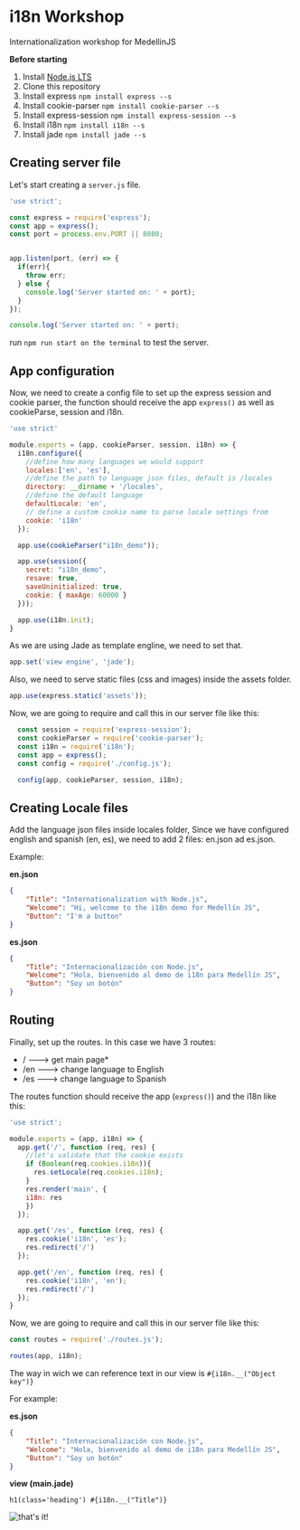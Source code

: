 # i18n Workshop
Internationalization workshop for MedellinJS

**Before starting**

1. Install [Node.js LTS](http://nodejs.org/)
2. Clone this repository
3. Install express `npm install express --s`
4. Install cookie-parser `npm install cookie-parser --s`
5. Install express-session `npm install express-session --s`
6. Install i18n `npm install i18n --s`
7. Install jade `npm install jade --s`

## Creating server file

Let's start creating a `server.js` file.

```js
'use strict';

const express = require('express');
const app = express();
const port = process.env.PORT || 8080;


app.listen(port, (err) => {
  if(err){
    throw err;
  } else {
    console.log('Server started on: ' + port);
  }
});

console.log('Server started on: ' + port);
```

run `npm run start on the terminal` to test the server.


## App configuration

Now, we need to create a config file to set up the express session and cookie parser, the function should receive the app `express()` as well as cookieParse, session and i18n.

```js
'use strict'

module.exports = (app, cookieParser, session, i18n) => {
  i18n.configure({
    //define how many languages we would support
    locales:['en', 'es'],
    //define the path to language json files, default is /locales
    directory: __dirname + '/locales',
    //define the default language
    defaultLocale: 'en',
    // define a custom cookie name to parse locale settings from
    cookie: 'i18n'
  });

  app.use(cookieParser("i18n_demo"));

  app.use(session({
    secret: "i18n_demo",
    resave: true,
    saveUninitialized: true,
    cookie: { maxAge: 60000 }
  }));

  app.use(i18n.init);
}
```
As we are using Jade as template engline, we need to set that.

```js
app.set('view engine', 'jade');
```
Also, we need to serve static files (css and images) inside the assets folder.

```js
app.use(express.static('assets'));
```

Now, we are going to require and call this in our server file like this:

```js
  const session = require('express-session');
  const cookieParser = require('cookie-parser');
  const i18n = require('i18n');
  const app = express();
  const config = require('./config.js');

  config(app, cookieParser, session, i18n);
```
## Creating Locale files

Add the language json files inside locales folder, Since we have configured english and spanish (en, es), we need to add 2 files: en.json ad es.json.

Example:

**en.json**
```json
{
	"Title": "Internationalization with Node.js",
	"Welcome": "Hi, welcome to the i18n demo for Medellín JS",
	"Button": "I'm a button"
}
```

**es.json**
```json
{
	"Title": "Internacionalización con Node.js",
	"Welcome": "Hola, bienvenido al demo de i18n para Medellín JS",
	"Button": "Soy un botón"
}
```

## Routing
Finally, set up the routes. In this case we have 3 routes:

* / ---> get main page*
* /en ---> change language to English
* /es ---> change language to Spanish

The routes function should receive the app (`express()`) and the i18n like this:

```js
'use strict';

module.exports = (app, i18n) => {
  app.get('/', function (req, res) {
    //let's validate that the cookie exists
    if (Boolean(req.cookies.i18n)){
      res.setLocale(req.cookies.i18n);
    }
    res.render('main', {
    i18n: res
    })
  });

  app.get('/es', function (req, res) {
    res.cookie('i18n', 'es');
    res.redirect('/')
  });

  app.get('/en', function (req, res) {
    res.cookie('i18n', 'en');
    res.redirect('/')
  });
}
```

Now, we are going to require and call this in our server file like this:

```js
const routes = require('./routes.js');

routes(app, i18n);
```

The way in wich we can reference text in our view is `#{i18n.__("Object key")}`

For example:

**es.json**
```json
{
	"Title": "Internacionalización con Node.js",
	"Welcome": "Hola, bienvenido al demo de i18n para Medellín JS",
	"Button": "Soy un botón"
}
```

**view (main.jade)**
```jade
h1(class='heading') #{i18n.__("Title")}
```

![that's it!](https://media.makeameme.org/created/we-did-it-sw5z69.jpg)
